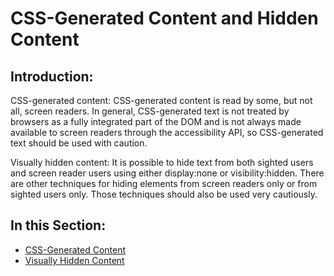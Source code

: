 # CSS-Generated Content and Hidden Content

## Introduction:

CSS-generated content: CSS-generated content is read by some, but not all, screen readers. In general, CSS-generated text is not treated by browsers as a fully integrated part of the DOM and is not always made available to screen readers through the accessibility API, so CSS-generated text should be used with caution.

Visually hidden content: It is possible to hide text from both sighted users and screen reader users using either display:none or visibility:hidden. There are other techniques for hiding elements from screen readers only or from sighted users only. Those techniques should also be used very cautiously.

## In this Section:

- [CSS-Generated Content](css-Generated-content.md)
- [Visually Hidden Content](visually-hidden-content.md)
